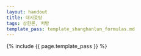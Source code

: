 ```yaml
---
layout: handout
title: 대시호탕
tags: 상한론, 처방
template_pass: template_shanghanlun_formulas.md
---
```



{% include {{ page.template_pass }} %}
